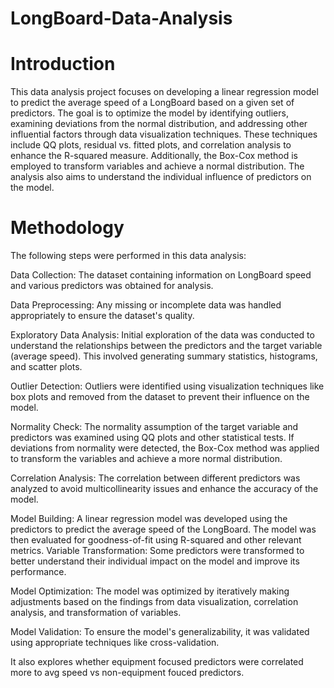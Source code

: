 # LongBoard-Data-Analysis 
# Introduction

This data analysis project focuses on developing a linear regression model to predict the average speed of a LongBoard based on a given set of predictors. The goal is to optimize the model by identifying outliers, examining deviations from the normal distribution, and addressing other influential factors through data visualization techniques. These techniques include QQ plots, residual vs. fitted plots, and correlation analysis to enhance the R-squared measure. Additionally, the Box-Cox method is employed to transform variables and achieve a normal distribution. The analysis also aims to understand the individual influence of predictors on the model.

# Methodology
The following steps were performed in this data analysis:

Data Collection: The dataset containing information on LongBoard speed and various predictors was obtained for analysis.

Data Preprocessing: Any missing or incomplete data was handled appropriately to ensure the dataset's quality.

Exploratory Data Analysis: Initial exploration of the data was conducted to understand the relationships between the predictors and the target variable (average speed). This involved generating summary statistics, histograms, and scatter plots.

Outlier Detection: Outliers were identified using visualization techniques like box plots and removed from the dataset to prevent their influence on the model.

Normality Check: The normality assumption of the target variable and predictors was examined using QQ plots and other statistical tests. If deviations from normality were detected, the Box-Cox method was applied to transform the variables and achieve a more normal distribution.

Correlation Analysis: The correlation between different predictors was analyzed to avoid multicollinearity issues and enhance the accuracy of the model.

Model Building: A linear regression model was developed using the predictors to predict the average speed of the LongBoard. The model was then evaluated for goodness-of-fit using R-squared and other relevant metrics.
Variable Transformation: Some predictors were transformed to better understand their individual impact on the model and improve its performance.

Model Optimization: The model was optimized by iteratively making adjustments based on the findings from data visualization, correlation analysis, and transformation of variables.

Model Validation: To ensure the model's generalizability, it was validated using appropriate techniques like cross-validation.

It also explores whether equipment focused predictors were correlated more to avg speed vs non-equipment fouced predictors. 
